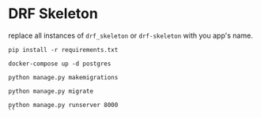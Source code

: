 # DRF Skeleton

replace all instances of `drf_skeleton` or `drf-skeleton` with you app's name.

```
pip install -r requirements.txt
```

```
docker-compose up -d postgres
```

```
python manage.py makemigrations
```

```
python manage.py migrate
```

```
python manage.py runserver 8000
``
